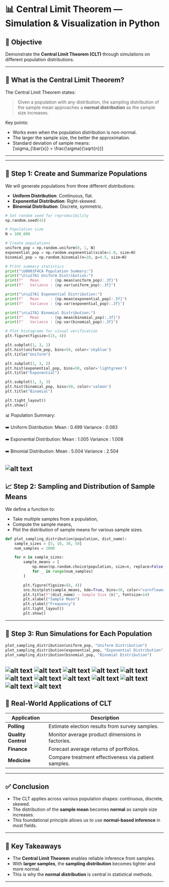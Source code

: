 # 📊 Central Limit Theorem — Simulation & Visualization in Python

## 🎯 Objective

Demonstrate the **Central Limit Theorem (CLT)** through simulations on different population distributions.

---

## 📖 What is the Central Limit Theorem?

The Central Limit Theorem states:

> Given a population with any distribution, the sampling distribution of the sample mean approaches a **normal distribution** as the sample size increases.

Key points:
- Works even when the population distribution is non-normal.
- The larger the sample size, the better the approximation.
- Standard deviation of sample means:  
  \[\sigma_{\bar{x}} = \frac{\sigma}{\sqrt{n}}\]

---



---

## 🧪 Step 1: Create and Summarize Populations

We will generate populations from three different distributions:

- **Uniform Distribution**: Continuous, flat.
- **Exponential Distribution**: Right-skewed.
- **Binomial Distribution**: Discrete, symmetric.

```python
# Set random seed for reproducibility
np.random.seed(42)

# Population size
N = 100_000

# Create populations
uniform_pop = np.random.uniform(0, 1, N)
exponential_pop = np.random.exponential(scale=1.0, size=N)
binomial_pop = np.random.binomial(n=10, p=0.5, size=N)

# Print summary statistics
print("\U0001F4CA Population Summary:")
print("\n\u27A1️ Uniform Distribution:")
print(f"   Mean     : {np.mean(uniform_pop):.3f}")
print(f"   Variance : {np.var(uniform_pop):.3f}")

print("\n\u27A1️ Exponential Distribution:")
print(f"   Mean     : {np.mean(exponential_pop):.3f}")
print(f"   Variance : {np.var(exponential_pop):.3f}")

print("\n\u27A1️ Binomial Distribution:")
print(f"   Mean     : {np.mean(binomial_pop):.3f}")
print(f"   Variance : {np.var(binomial_pop):.3f}")

# Plot histograms for visual verification
plt.figure(figsize=(15, 4))

plt.subplot(1, 3, 1)
plt.hist(uniform_pop, bins=50, color='skyblue')
plt.title("Uniform")

plt.subplot(1, 3, 2)
plt.hist(exponential_pop, bins=50, color='lightgreen')
plt.title("Exponential")

plt.subplot(1, 3, 3)
plt.hist(binomial_pop, bins=50, color='salmon')
plt.title("Binomial")

plt.tight_layout()
plt.show()
```
📊 Population Summary:

➡️ Uniform Distribution:
   Mean     : 0.499
   Variance : 0.083

➡️ Exponential Distribution:
   Mean     : 1.005
   Variance : 1.008

➡️ Binomial Distribution:
   Mean     : 5.004
   Variance : 2.504

![alt text](image-1.png)
---

## 📈 Step 2: Sampling and Distribution of Sample Means

We define a function to:
- Take multiple samples from a population,
- Compute the sample means,
- Plot the distribution of sample means for various sample sizes.

```python
def plot_sampling_distribution(population, dist_name):
    sample_sizes = [5, 10, 30, 50]
    num_samples = 1000

    for n in sample_sizes:
        sample_means = [
            np.mean(np.random.choice(population, size=n, replace=False))
            for _ in range(num_samples)
        ]

        plt.figure(figsize=(8, 4))
        sns.histplot(sample_means, kde=True, bins=30, color="cornflowerblue")
        plt.title(f"{dist_name} — Sample Size {n}", fontsize=14)
        plt.xlabel("Sample Mean")
        plt.ylabel("Frequency")
        plt.tight_layout()
        plt.show()
```

---

## 🔬 Step 3: Run Simulations for Each Population

```python
plot_sampling_distribution(uniform_pop, "Uniform Distribution")
plot_sampling_distribution(exponential_pop, "Exponential Distribution")
plot_sampling_distribution(binomial_pop, "Binomial Distribution")
```

![alt text](image-4.png)
![alt text](image-5.png)
![alt text](image-6.png)
![alt text](image-7.png)
![alt text](image-8.png)
![alt text](image-9.png)
![alt text](image-10.png)
![alt text](image-11.png)
![alt text](image-12.png)
![alt text](image-13.png)
![alt text](image-14.png)
![alt text](image-15.png)
---

## 💼 Real-World Applications of CLT

| Application        | Description |
|--------------------|-------------|
| **Polling**        | Estimate election results from survey samples. |
| **Quality Control**| Monitor average product dimensions in factories. |
| **Finance**        | Forecast average returns of portfolios. |
| **Medicine**       | Compare treatment effectiveness via patient samples. |

---

## ✅ Conclusion

- The CLT applies across various population shapes: continuous, discrete, skewed.
- The distribution of the **sample mean** becomes **normal** as sample size increases.
- This foundational principle allows us to use **normal-based inference** in most fields.

---

## 🧠 Key Takeaways

- The **Central Limit Theorem** enables reliable inference from samples.
- With **larger samples**, the **sampling distribution** becomes tighter and more normal.
- This is why the **normal distribution** is central in statistical methods.

---
